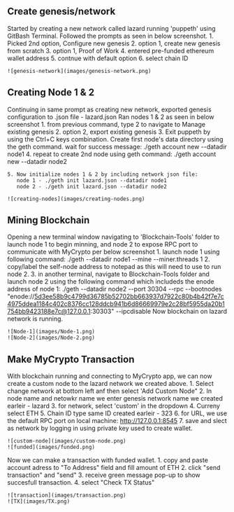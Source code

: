 
## Create genesis/network ##
Started by creating a new network called lazard running 'puppeth' using GitBash Terminal. 
Followed the prompts as seen in below screenshot. 
    1. Picked 2nd option, Configure new genesis
    2.  option 1, create new genesis from scratch
    3.  option 1, Proof of Work
    4. entered pre-funded ethereum wallet address
    5. contnue with default option
    6. select chain ID

    ![genesis-network](images/genesis-network.png)


## Creating Node 1 & 2 ##
Continuing in same prompt as creating new network, exported genesis configuration to .json file -  lazard.json
Ran nodes 1 & 2 as seen in below screenshot
    1. from previous command, type 2 to navigate to Manage existing genesis
    2. option 2, export existing genesis
    3. Exit puppeth by using the Ctrl+C keys combination. Create first node's data directory using the geth command. wait for success message:
            ./geth account new --datadir node1
    4. repeat to create 2nd node using geth command: 
            ./geth account new --datadir node2

    5. Now initialize nodes 1 & 2 by including network json file:
       node 1 - ./geth init lazard.json --datadir node1
       node 2 - ./geth init lazard.json --datadir node2

    ![creating-nodes](images/creating-nodes.png)

## Mining Blockchain ##
Opening a new terminal window navigating to 'Blockchain-Tools' folder to launch node 1 to begin minning, and node 2 to expose RPC port to communicate with MyCrypto per below screenshot
    1. launch node 1 using following command:
        ./geth --datadir node1 --mine --miner.threads 1
    2. copy/label the self-node address to notepad as this will need to use to run node 2.
    3. in another terminal, navigate to Blockchain-Tools folder and launch node 2 using the following command which includeds the enode address of node 1:
        ./geth --datadir node2 --port 30304 --rpc --bootnodes "enode://5d3ee58b9c4799d36785b52702bb663937d7922c80b4b42f7e7c4975ddea1184c402c8376cc128ddcb941b6d86669979e2c28bf5955da20b1754bb9423188e7c@127.0.0.1:30303" --ipcdisable
Now blockchain on lazard network is running.

    ![Node-1](images/Node-1.png)
    ![Node-2](images/Node-2.png)
    


## Make MyCrypto Transaction ##
With blockchain running and connecting to MyCrypto app, we can now create a custom node to the lazard network we created above.
    1. Select change network at bottom left anf then select 'Add Custom Node"
    2. In node name and netowkr name we enter genesis network name we created earleir - lazard
    3. for network, select 'custom' in the dropdown
    4. Curreny select ETH
    5. Chain ID type same ID created earleir - 323 
    6. for URL, we use the default RPC port on local machine:
         http://127.0.0.1:8545
    7. save and slect as network by logging in using private key used to create wallet.

    ![custom-node](images/custom-node.png)
    ![funded](images/funded.png)



Now we can make a transaction with funded wallet.
    1. copy and paste account adress to "To Address" field and fill amount of ETH
    2. click "send transaction" and "send"
    3. receive green message pop-up to show succesfull transaction.
    4. select "Check TX Status"

    ![transaction](images/transaction.png)
    ![TX](images/TX.png)

    
    